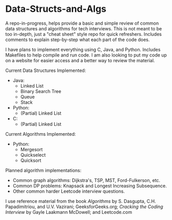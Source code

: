 # Data-Structs-and-Algs 
A repo-in-progress, helps provide a basic and simple review of common data structures and algorithms for tech interviews. This is not meant to be too in-depth, just a "cheat sheet" style repo for quick refreshers. Includes comments to explain step-by-step what each part of the code does.  

I have plans to implement everything using C, Java, and Python. Includes Makefiles to help compile and run code. I am also looking to put my code up on a website for easier access and a better way to review the material.

Current Data Structures Implemented:  
* Java: 
  * Linked List
  * Binary Search Tree
  * Queue
  * Stack
* Python:
  * (Partial) Linked List
* C:
  * (Partial) Linked List
  
Current Algorithms Implemented:
* Python:
  * Mergesort
  * Quickselect
  * Quicksort
  
Planned algorithm implementations:
* Common graph algorithms: Dijkstra's, TSP, MST, Ford-Fulkerson, etc.
* Common DP problems: Knapsack and Longest Increasing Subsequence.
* Other common harder Leetcode interview questions.

I use reference material from the book *Algorithms* by S. Dasgupta, C.H. Papadimitriou, and U.V. Vazirani; GeeksforGeeks.org; *Cracking the Coding Interview* by Gayle Laakmann McDowell; and Leetcode.com
